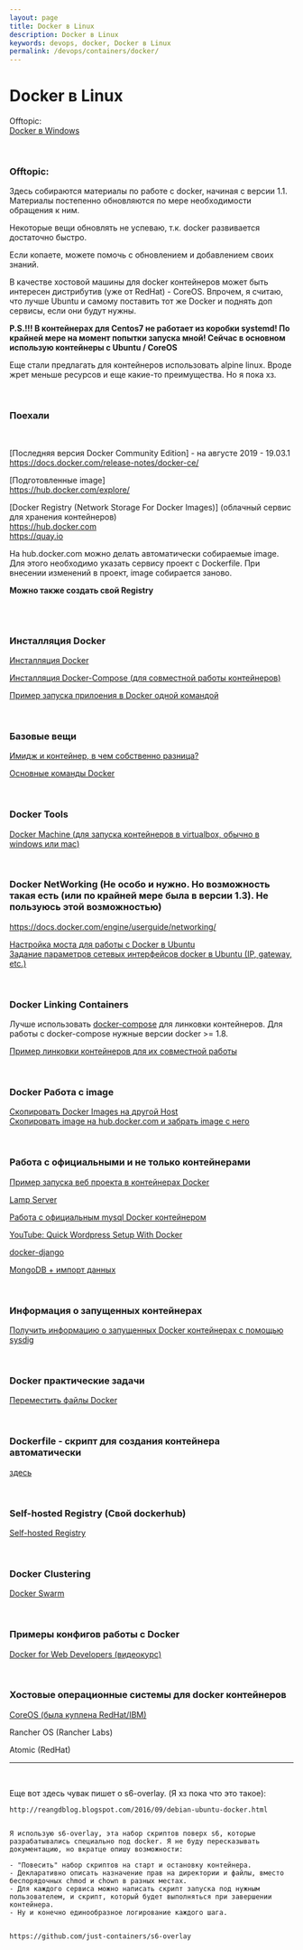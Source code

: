 ```yaml
---
layout: page
title: Docker в Linux
description: Docker в Linux
keywords: devops, docker, Docker в Linux
permalink: /devops/containers/docker/
---
```


# Docker в Linux

Offtopic:  
[Docker в Windows](/windows/servers/containers/docker/)

<br/>

### Offtopic:

Здесь собираются материалы по работе с docker, начиная с версии 1.1. Материалы постепенно обновляются по мере необходимости обращения к ним.

Некоторые вещи обновлять не успеваю, т.к. docker развивается достаточно быстро.

Если копаете, можете помочь с обновлением и добавлением своих знаний.

В качестве хостовой машины для docker контейнеров может быть интересен дистрибутив (уже от RedHat) - CoreOS. Впрочем, я считаю, что лучше Ubuntu и самому поставить тот же Docker и поднять доп сервисы, если они будут нужны.

<strong>P.S.!!! В контейнерах для Centos7 не работает из коробки systemd! По крайней мере на момент попытки запуска мной! Сейчас в основном использую контейнеры с Ubuntu / CoreOS</strong>

Еще стали предлагать для контейнеров использовать alpine linux. Вроде жрет меньше ресурсов и еще какие-то преимущества. Но я пока хз.

<br/>

### Поехали

<br/>

[Последняя версия Docker Community Edition] - на августе 2019 - 19.03.1  
https://docs.docker.com/release-notes/docker-ce/

[Подготовленные image]  
https://hub.docker.com/explore/

[Docker Registry (Network Storage For Docker Images)] (облачный сервис для хранения контейнеров)  
https://hub.docker.com  
https://quay.io

На hub.docker.com можно делать автоматически собираемые image. Для этого необходимо указать сервису проект с Dockerfile. При внесении изменений в проект, image собирается заново.

**Можно также создать свой Registry**

<br/><br/>

### Инсталляция Docker

[Инсталляция Docker](/devops/containers/docker/setup/)

[Инсталляция Docker-Compose (для совместной работы контейнеров)](/devops/containers/docker/tools/docker-compose/)

[Пример запуска прилоения в Docker одной командой](/devops/containers/docker/run/)

<br/>

### Базовые вещи

[Имидж и контейнер, в чем собственно разница?](/devops/containers/docker/basics/images-and-containers/)

[Основные команды Docker](/devops/containers/docker/basics/basic-commands/)

<br/>

### Docker Tools

[Docker Machine (для запуска контейнеров в virtualbox, обычно в windows или mac)](/devops/containers/docker/docker-machine/)

<br/>

### Docker NetWorking (Не особо и нужно. Но возможность такая есть (или по крайней мере была в версии 1.3). Не пользуюсь этой возможностью)

https://docs.docker.com/engine/userguide/networking/

[Настройка моста для работы с Docker в Ubuntu](/devops/containers/docker/networking/ubuntu-bridge/)  
[Задание параметров сетевых интерфейсов docker в Ubuntu (IP, gateway, etc.)](/devops/containers/docker/networking/ubuntu-bridge/bridge-my-version/)

<br/>

### Docker Linking Containers

Лучше использовать <a href="/devops/containers/docker/tools/docker-compose/">docker-compose</a> для линковки контейнеров.
Для работы с docker-compose нужные версии docker >= 1.8.

[Пример линковки контейнеров для их совместной работы](/devops/containers/docker/linking-containers/manual-linking/)

<br/>

### Docker Работа с image

[Скопировать Docker Images на другой Host](/devops/containers/docker/basics/copying-images-to-other-hosts/)  
[Скопировать image на hub.docker.com и забрать image с него](/devops/containers/docker/basics/push-and-pull-docker-image-to-hub/)

<br/>

### Работа с официальными и не только контейнерами

[Пример запуска веб проекта в контейнерах Docker](https://github.com/webmakaka/Projects-in-Docker)

[Lamp Server](/devops/containers/docker/lamp/)

[Работа с официальным mysql Docker контейнером](/devops/containers/docker/official/containers/mysql/)

[YouTube: Quick Wordpress Setup With Docker](https://www.youtube.com/watch?v=pYhLEV-sRpY)

[docker-django](https://github.com/ruddra/docker-django)

[MongoDB + импорт данных](https://github.com/g0t4/docker-mongo-sample-datasets/tree/docker-registry)

<br/>

### Информация о запущенных контейнерах

[Получить информацию о запущенных Docker контейнерах c помощью sysdig](/devops/containers/docker/sysdig/)

<br/>

### Docker практические задачи

[Переместить файлы Docker](/devops/containers/docker/basics/move-docker-files/)

<!-- [Перенос форума в контейнеры Docker (В работе)](/devops/containers/docker/odba/) -->

<br/>

### Dockerfile - скрипт для создания контейнера автоматически

[здесь](/devops/containers/docker/dockerfile/)

<br/>

### Self-hosted Registry (Свой dockerhub)

[Self-hosted Registry](/devops/containers/docker/registry/)

<br/>

### Docker Clustering

[Docker Swarm](/devops/containers/docker/clustering/swarm/)

<br/>

### Примеры конфигов работы с Docker

[Docker for Web Developers (видеокурс)](https://bitbucket.org/sysadm-ru/docker-for-web-developers)

<br/>

### Хостовые операционные системы для docker контейнеров

[CoreOS (была куплена RedHat/IBM)](/devops/containers/coreos/)

Rancher OS (Rancher Labs)

Atomic (RedHat)

---

<br/>

Еще вот здесь чувак пишет о s6-overlay. (Я хз пока что это такое):

    http://reangdblog.blogspot.com/2016/09/debian-ubuntu-docker.html


    Я использую s6-overlay, эта набор скриптов поверх s6, которые разрабатывались специально под docker. Я не буду пересказывать документацию, но вкратце опишу возможности:

    - "Повесить" набор скриптов на старт и остановку контейнера.
    - Декларативно описать назначение прав на директории и файлы, вместо беспорядочных chmod и chown в разных местах.
    - Для каждого сервиса можно написать скрипт запуска под нужным пользователем, и скрипт, который будет выполняться при завершении контейнера.
    - Ну и конечно единообразное логирование каждого шага.


    https://github.com/just-containers/s6-overlay
